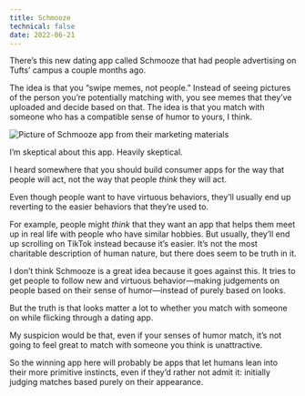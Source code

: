 ```yaml
---
title: Schmooze
technical: false
date: 2022-06-21
---
```


There’s this new dating app called Schmooze that had people advertising on Tufts’ campus a couple months ago. 

The idea is that you “swipe memes, not people.” Instead of seeing pictures of the person you’re potentially matching with, you see memes that they’ve uploaded and decide based on that. The idea is that you match with someone who has a compatible sense of humor to yours, I think. 

![Picture of Schmooze app from their marketing materials](/github-issues/174452352-040776ad-c98d-4ff3-a687-19387bb658d1.png)

I’m skeptical about this app. Heavily skeptical. 

I heard somewhere that you should build consumer apps for the way that people will act, not the way that people _think_ they will act. 

Even though people want to have virtuous behaviors, they’ll usually end up reverting to the easier behaviors that they’re used to. 

For example, people might _think_ that they want an app that helps them meet up in real life with people who have similar hobbies. But usually, they’ll end up scrolling on TikTok instead because it’s easier. It’s not the most charitable description of human nature, but there does seem to be truth in it. 

I don’t think Schmooze is a great idea because it goes against this. It tries to get people to follow new and virtuous behavior—making judgements on people based on their sense of humor—instead of purely based on looks. 

But the truth is that looks matter a lot to whether you match with someone on while flicking through a dating app. 

My suspicion would be that, even if your senses of humor match, it’s not going to feel great to match with someone you think is unattractive. 

So the winning app here will probably be apps that let humans lean into their more primitive instincts, even if they’d rather not admit it: initially judging matches based purely on their appearance. 